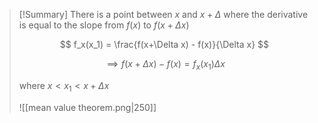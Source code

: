 
> [!Summary]
> There is a point between $x$ and $x + \Delta$ where the derivative is equal to the slope from $f(x)$ to $f(x + \Delta x)$
> 
> $$
> f_x(x_1) = \frac{f(x+\Delta x) - f(x)}{\Delta x}
> $$
> 
> $$
> \implies f(x+\Delta x) - f(x) = f_x(x_1)\Delta x
> $$
> 
> where $x < x_1 < x + \Delta x$
> 
> <span class='centerImg'>![[mean value theorem.png|250]]</span>
> 